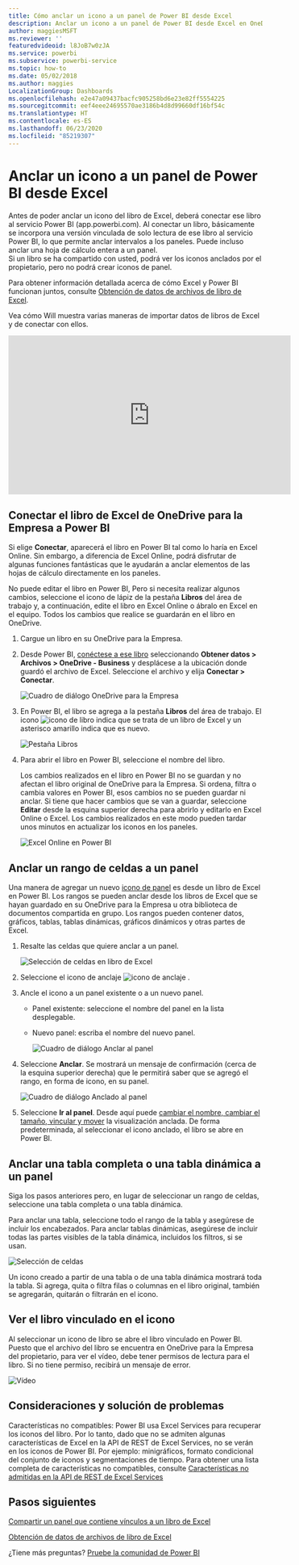 ```yaml
---
title: Cómo anclar un icono a un panel de Power BI desde Excel
description: Anclar un icono a un panel de Power BI desde Excel en OneDrive para la Empresa. Anclar rangos, gráficos o tablas
author: maggiesMSFT
ms.reviewer: ''
featuredvideoid: l8JoB7w0zJA
ms.service: powerbi
ms.subservice: powerbi-service
ms.topic: how-to
ms.date: 05/02/2018
ms.author: maggies
LocalizationGroup: Dashboards
ms.openlocfilehash: e2e47a09437bacfc905258bd6e23e82ff5554225
ms.sourcegitcommit: eef4eee24695570ae3186b4d8d99660df16bf54c
ms.translationtype: HT
ms.contentlocale: es-ES
ms.lasthandoff: 06/23/2020
ms.locfileid: "85219307"
---
```

# <a name="pin-a-tile-to-a-power-bi-dashboard-from-excel"></a>Anclar un icono a un panel de Power BI desde Excel
Antes de poder anclar un icono del libro de Excel, deberá conectar ese libro al servicio Power BI (app.powerbi.com). Al conectar un libro, básicamente se incorpora una versión vinculada de solo lectura de ese libro al servicio Power BI, lo que permite anclar intervalos a los paneles. Puede incluso anclar una hoja de cálculo entera a un panel.  
Si un libro se ha compartido con usted, podrá ver los iconos anclados por el propietario, pero no podrá crear iconos de panel. 

Para obtener información detallada acerca de cómo Excel y Power BI funcionan juntos, consulte [Obtención de datos de archivos de libro de Excel](https://go.microsoft.com/fwlink/?LinkID=521962).

Vea cómo Will muestra varias maneras de importar datos de libros de Excel y de conectar con ellos.

<iframe width="560" height="315" src="https://www.youtube.com/embed/l8JoB7w0zJA" frameborder="0" allowfullscreen></iframe>

## <a name="connect-your-excel-workbook-from-onedrive-for-business-to-power-bi"></a>Conectar el libro de Excel de OneDrive para la Empresa a Power BI
Si elige **Conectar**, aparecerá el libro en Power BI tal como lo haría en Excel Online. Sin embargo, a diferencia de Excel Online, podrá disfrutar de algunas funciones fantásticas que le ayudarán a anclar elementos de las hojas de cálculo directamente en los paneles.

No puede editar el libro en Power BI, Pero si necesita realizar algunos cambios, seleccione el icono de lápiz de la pestaña **Libros** del área de trabajo y, a continuación, edite el libro en Excel Online o ábralo en Excel en el equipo. Todos los cambios que realice se guardarán en el libro en OneDrive.

1. Cargue un libro en su OneDrive para la Empresa.

2. Desde Power BI, [conéctese a ese libro](../connect-data/service-excel-workbook-files.md) seleccionando **Obtener datos > Archivos > OneDrive - Business** y desplácese a la ubicación donde guardó el archivo de Excel. Seleccione el archivo y elija **Conectar > Conectar**.

    ![Cuadro de diálogo OneDrive para la Empresa](media/service-dashboard-pin-tile-from-excel/power-bi-connect.png)

3. En Power BI, el libro se agrega a la pestaña **Libros** del área de trabajo.  El icono ![icono de libro](media/service-dashboard-pin-tile-from-excel/pbi_workbookicon.png) indica que se trata de un libro de Excel y un asterisco amarillo indica que es nuevo.
    
    ![Pestaña Libros](media/service-dashboard-pin-tile-from-excel/power-bi-workbooks.png)
4. Para abrir el libro en Power BI, seleccione el nombre del libro.

    Los cambios realizados en el libro en Power BI no se guardan y no afectan el libro original de OneDrive para la Empresa. Si ordena, filtra o cambia valores en Power BI, esos cambios no se pueden guardar ni anclar. Si tiene que hacer cambios que se van a guardar, seleccione **Editar** desde la esquina superior derecha para abrirlo y editarlo en Excel Online o Excel. Los cambios realizados en este modo pueden tardar unos minutos en actualizar los iconos en los paneles.
   
    ![Excel Online en Power BI](media/service-dashboard-pin-tile-from-excel/power-bi-opened.png)

## <a name="pin-a-range-of-cells-to-a-dashboard"></a>Anclar un rango de celdas a un panel
Una manera de agregar un nuevo [icono de panel](../consumer/end-user-tiles.md) es desde un libro de Excel en Power BI. Los rangos se pueden anclar desde los libros de Excel que se hayan guardado en su OneDrive para la Empresa u otra biblioteca de documentos compartida en grupo. Los rangos pueden contener datos, gráficos, tablas, tablas dinámicas, gráficos dinámicos y otras partes de Excel.

1. Resalte las celdas que quiere anclar a un panel.
   
    ![Selección de celdas en libro de Excel](media/service-dashboard-pin-tile-from-excel/pbi_selectrange.png)
2. Seleccione el icono de anclaje ![icono de anclaje](media/service-dashboard-pin-tile-from-excel/pbi_pintile_small.png) . 
3. Ancle el icono a un panel existente o a un nuevo panel. 
   
   * Panel existente: seleccione el nombre del panel en la lista desplegable.
   * Nuevo panel: escriba el nombre del nuevo panel.
   
     ![Cuadro de diálogo Anclar al panel](media/service-dashboard-pin-tile-from-excel/pbi_dashdialog1.png)
4. Seleccione **Anclar**. Se mostrará un mensaje de confirmación (cerca de la esquina superior derecha) que le permitirá saber que se agregó el rango, en forma de icono, en su panel. 
   
    ![Cuadro de diálogo Anclado al panel](media/service-dashboard-pin-tile-from-excel/power-bi-go-to-dashboard.png)
5. Seleccione **Ir al panel**. Desde aquí puede [cambiar el nombre, cambiar el tamaño, vincular y mover](service-dashboard-edit-tile.md) la visualización anclada. De forma predeterminada, al seleccionar el icono anclado, el libro se abre en Power BI.

## <a name="pin-an-entire-table-or-pivottable-to-a-dashboard"></a>Anclar una tabla completa o una tabla dinámica a un panel
Siga los pasos anteriores pero, en lugar de seleccionar un rango de celdas, seleccione una tabla completa o una tabla dinámica.

Para anclar una tabla, seleccione todo el rango de la tabla y asegúrese de incluir los encabezados.  Para anclar tablas dinámicas, asegúrese de incluir todas las partes visibles de la tabla dinámica, incluidos los filtros, si se usan.

 ![Selección de celdas](media/service-dashboard-pin-tile-from-excel/pbi_selecttable.png)

Un icono creado a partir de una tabla o de una tabla dinámica mostrará toda la tabla.  Si agrega, quita o filtra filas o columnas en el libro original, también se agregarán, quitarán o filtrarán en el icono.

## <a name="view-the-workbook-linked-to-the-tile"></a>Ver el libro vinculado en el icono
Al seleccionar un icono de libro se abre el libro vinculado en Power BI. Puesto que el archivo del libro se encuentra en OneDrive para la Empresa del propietario, para ver el vídeo, debe tener permisos de lectura para el libro. Si no tiene permiso, recibirá un mensaje de error.  

 ![Vídeo](media/service-dashboard-pin-tile-from-excel/pin-from-excel.gif)

## <a name="considerations-and-troubleshooting"></a>Consideraciones y solución de problemas
Características no compatibles: Power BI usa Excel Services para recuperar los iconos del libro. Por lo tanto, dado que no se admiten algunas características de Excel en la API de REST de Excel Services, no se verán en los iconos de Power BI. Por ejemplo: minigráficos, formato condicional del conjunto de iconos y segmentaciones de tiempo. Para obtener una lista completa de características no compatibles, consulte [Características no admitidas en la API de REST de Excel Services](/sharepoint/dev/general-development/unsupported-features-in-excel-services-rest-api)

## <a name="next-steps"></a>Pasos siguientes
[Compartir un panel que contiene vínculos a un libro de Excel](../collaborate-share/service-share-dashboard-that-links-to-excel-onedrive.md)

[Obtención de datos de archivos de libro de Excel](../connect-data/service-excel-workbook-files.md)

¿Tiene más preguntas? [Pruebe la comunidad de Power BI](https://community.powerbi.com/)
